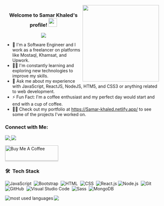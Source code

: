 <img width="250" align="right" src="https://c.tenor.com/_DOBjnGspYAAAAAM/code-coding.gif">

<h3 align="center">
  Welcome to Samar Khaled's profile!
  <img src="https://media.giphy.com/media/hvRJCLFzcasrR4ia7z/giphy.gif" width="28">
</h3>

<p align="center">
  <a href="https://github.com/DenverCoder1/readme-typing-svg">
    <img src="https://readme-typing-svg.herokuapp.com/?lines=Frontend%20web%20developer;Always%20learning%20new%20things&font=Fira%20Code&center=true&width=440&height=45&color=f75c7e&vCenter=true&size=22">
  </a>
</p> 

- 🏢 I'm a Software Engineer and I work as a freelancer on platforms like Mostaql, Khamsat, and Upwork.
- 👨‍💻 I'm constantly learning and exploring new technologies to improve my skills.
- 💬 Ask me about my experience with JavaScript, ReactJS, NodeJS, HTM5, and CSS3 or anything related to web development.
- ⚡ Fun Fact: I'm a coffee enthusiast and my perfect day would start and end with a cup of coffee.
- 👨‍💻 Check out my portfolio at https://Samar-khaled.netlify.app/ to see some of the projects I've worked on.

### Connect with Me:

<a href="https://www.linkedin.com/in/samar-khaled-b42356237" target="_blank">
  <img src="https://img.shields.io/badge/-LinkedIn-0077B5?style=for-the-badge&logo=LinkedIn&logoColor=white">
</a>
<a href="https://t.me/SamarKhaled-sa" target="_blank">
  <img src="https://img.shields.io/badge/-Telegram-2CA5E0?style=for-the-badge&logo=telegram&logoColor=white">
</a>


<a href="https://www.buymeacoffee.com/yousefdergham" target="_blank"><img src="https://cdn.buymeacoffee.com/buttons/v2/lato-orange.png" alt="Buy Me A Coffee" style="height: 50px !important;width: 174px !important;box-shadow: 0px 3px 2px 0px rgba(190, 190, 190, 0.5) !important;-webkit-box-shadow: 0px 3px 2px 0px rgba(190, 190, 190, 0.5) !important;" ></a>


### 🛠 &nbsp;Tech Stack

![JavaScript](https://img.shields.io/badge/-JavaScript-05122A?style=flat&logo=javascript)&nbsp;
![Bootstrap](https://img.shields.io/badge/-Bootstrap-05122A?style=flat&logo=bootstrap&logoColor=563D7C)&nbsp;
![HTML](https://img.shields.io/badge/-HTML-05122A?style=flat&logo=HTML5)&nbsp;
![CSS](https://img.shields.io/badge/-CSS-05122A?style=flat&logo=CSS3&logoColor=1572B6)&nbsp;
![React.js](https://img.shields.io/badge/-React-05122A?style=flat&logo=react)
![Node.js](https://img.shields.io/badge/-Node.js-05122A?style=flat&logo=node.js&logoColor=339933)&nbsp;
![Git](https://img.shields.io/badge/-Git-05122A?style=flat&logo=git)&nbsp;
![GitHub](https://img.shields.io/badge/-GitHub-05122A?style=flat&logo=github)&nbsp;
![Visual Studio Code](https://img.shields.io/badge/-Visual%20Studio%20Code-05122A?style=flat&logo=visual-studio-code&logoColor=007ACC)&nbsp;
![Sass](https://img.shields.io/badge/-Sass-05122A?style=flat&logo=sass)&nbsp;
![MongoDB](https://img.shields.io/badge/-MongoDB-05122A?style=flat&logo=MongoDB)&nbsp;

<img align="left" src="https://github-readme-stats.vercel.app/api/top-langs?username=samarkhaled-FE&show_icons=true&locale=en&layout=compact&theme=radical" alt="most used languages" />

<a href="https://komarev.com/ghpvc/?username=samarkhaled-FE&style=for-the-badge">
  <img src="https://komarev.com/ghpvc/?username=samarkhaled-FE&style=for-the-badge">
</a>
